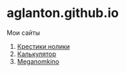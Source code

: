 # aglanton.github.io  

Мои сайты  

1. [Крестики нолики](https://aglanton.github.io/tic-tac-toe/ "Крестики нолики")
2. [Калькулятор](https://aglanton.github.io/calculator/ "Калькулятор")
3. [Meganomkino](https://aglanton.github.io/meganom/ "Meganomkino")
